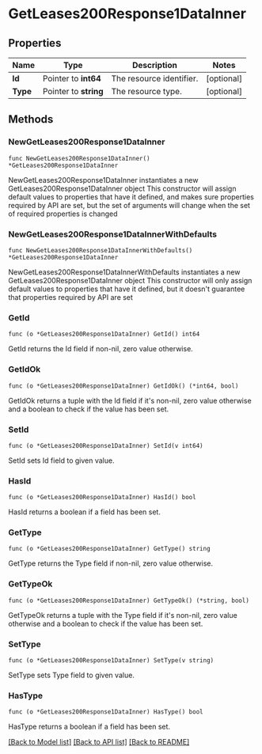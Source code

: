# GetLeases200Response1DataInner

## Properties

Name | Type | Description | Notes
------------ | ------------- | ------------- | -------------
**Id** | Pointer to **int64** | The resource identifier. | [optional] 
**Type** | Pointer to **string** | The resource type. | [optional] 

## Methods

### NewGetLeases200Response1DataInner

`func NewGetLeases200Response1DataInner() *GetLeases200Response1DataInner`

NewGetLeases200Response1DataInner instantiates a new GetLeases200Response1DataInner object
This constructor will assign default values to properties that have it defined,
and makes sure properties required by API are set, but the set of arguments
will change when the set of required properties is changed

### NewGetLeases200Response1DataInnerWithDefaults

`func NewGetLeases200Response1DataInnerWithDefaults() *GetLeases200Response1DataInner`

NewGetLeases200Response1DataInnerWithDefaults instantiates a new GetLeases200Response1DataInner object
This constructor will only assign default values to properties that have it defined,
but it doesn't guarantee that properties required by API are set

### GetId

`func (o *GetLeases200Response1DataInner) GetId() int64`

GetId returns the Id field if non-nil, zero value otherwise.

### GetIdOk

`func (o *GetLeases200Response1DataInner) GetIdOk() (*int64, bool)`

GetIdOk returns a tuple with the Id field if it's non-nil, zero value otherwise
and a boolean to check if the value has been set.

### SetId

`func (o *GetLeases200Response1DataInner) SetId(v int64)`

SetId sets Id field to given value.

### HasId

`func (o *GetLeases200Response1DataInner) HasId() bool`

HasId returns a boolean if a field has been set.

### GetType

`func (o *GetLeases200Response1DataInner) GetType() string`

GetType returns the Type field if non-nil, zero value otherwise.

### GetTypeOk

`func (o *GetLeases200Response1DataInner) GetTypeOk() (*string, bool)`

GetTypeOk returns a tuple with the Type field if it's non-nil, zero value otherwise
and a boolean to check if the value has been set.

### SetType

`func (o *GetLeases200Response1DataInner) SetType(v string)`

SetType sets Type field to given value.

### HasType

`func (o *GetLeases200Response1DataInner) HasType() bool`

HasType returns a boolean if a field has been set.


[[Back to Model list]](../README.md#documentation-for-models) [[Back to API list]](../README.md#documentation-for-api-endpoints) [[Back to README]](../README.md)


